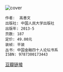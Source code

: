 ![cover](https://img3.doubanio.com/view/subject/l/public/s26812830.jpg)

    作者:  高善文 
    出版社: 中国人民大学出版社
    出版年: 2013-5
    页数: 187
    定价: 49.00元
    装帧: 平装
    丛书: 中国金融四十人论坛书系
    ISBN: 9787300173443

[豆瓣链接](https://book.douban.com/subject/24696672/)






























